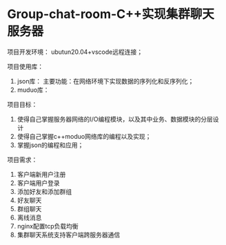 # Group-chat-room-C++实现集群聊天服务器

项目开发环境：
  ubutun20.04+vscode远程连接；
  
项目使用库：
  1. json库：
    主要功能：在网络环境下实现数据的序列化和反序列化；
  2. muduo库：

项目目标：
  1. 使得自己掌握服务器网络的I/O编程模块，以及其中业务、数据模块的分层设计 
  2. 使得自己掌握c++moduo网络库的编程以及实现；
  3. 掌握json的编程和应用；

项目需求：
  1. 客户端新用户注册
  2. 客户端用户登录
  3. 添加好友和添加群组
  4. 好友聊天
  5. 群组聊天
  6. 离线消息
  7. nginx配置tcp负载均衡
  8. 集群聊天系统支持客户端跨服务器通信
  
